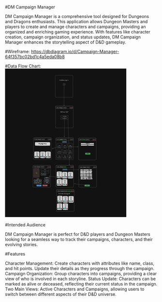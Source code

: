 #DM Campaign Manager

DM Campaign Manager is a comprehensive tool designed for Dungeons and Dragons enthusiasts. This application allows Dungeon Masters and players to create and manage characters and campaigns, providing an organized and enriching gaming experience. With features like character creation, campaign organization, and status updates, DM Campaign Manager enhances the storytelling aspect of D&D gameplay.

#Wireframe: https://dbdiagram.io/d/Campaign-Manager-64f357bc02bd1c4a5eda08b8

#Data Flow Chart: ![Alt text](image.png)


#Intended Audience

DM Campaign Manager is perfect for D&D players and Dungeon Masters looking for a seamless way to track their campaigns, characters, and their evolving stories.

#Features

Character Management: Create characters with attributes like name, class, and hit points. Update their details as they progress through the campaign.
Campaign Organization: Group characters into campaigns, providing a clear view of who is involved in each storyline.
Status Update: Characters can be marked as alive or deceased, reflecting their current status in the campaign.
Two Main Views: Active Characters and Campaigns, allowing users to switch between different aspects of their D&D universe.
